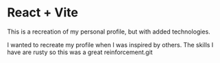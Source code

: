 # React + Vite

This is a recreation of my personal profile, but with added technologies.

I wanted to recreate my profile when I was inspired by others. The skills I have are rusty so this was a great reinforcement.git 